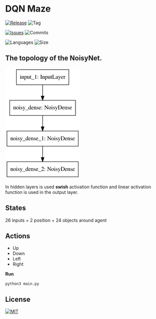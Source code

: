 # DQN Maze

[![Release](https://img.shields.io/github/release/markub3327/DQN_MazeSolver)](https://github.com/markub3327/DQN_MazeSolver/releases)
![Tag](https://img.shields.io/github/v/tag/markub3327/DQN_MazeSolver)

[![Issues](https://img.shields.io/github/issues/markub3327/DQN_MazeSolver)](https://github.com/markub3327/DQN_MazeSolver/issues)
![Commits](https://img.shields.io/github/commit-activity/w/markub3327/DQN_MazeSolver)

![Languages](https://img.shields.io/github/languages/count/markub3327/DQN_MazeSolver)
![Size](https://img.shields.io/github/repo-size/markub3327/DQN_MazeSolver)


## The topology of the NoisyNet. 

![model](model.png)

In hidden layers is used **swish** activation function and linear activation function is used in the output layer.

## States

26 inputs = 2 position + 24 objects around agent

## Actions

* Up
* Down
* Left
* Right

**Run**
```
python3 main.py
```

## License

[![MIT](https://img.shields.io/github/license/markub3327/DQN_MazeSolver.svg)](LICENSE)
